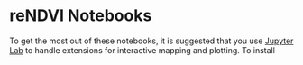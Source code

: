 # reNDVI Notebooks

To get the most out of these notebooks, it is suggested that you use [Jupyter Lab](https://jupyterlab.readthedocs.io/en/stable/) to handle extensions for interactive mapping and plotting. To install 
